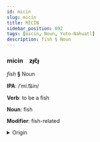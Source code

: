 ```yaml
---
id: micin
slug: micin
title: MİCİN
sidebar_position: 692
tags: [micin, Noun, Yuto-Nahuatl]
description: fish § Noun
---
```


### micin&emsp;<span kind="abugida">ƶɟꞇ̃ɟ</span>

*fish* **§** Noun

**IPA**: /ˈmi.t͡ɕin/

**Verb**: to be a fish

**Noun**: fish

**Modifier**: fish-related

<details>
    <summary>Origin</summary>
    Nahuatl michin [ˈmi.t͡ʃin]<br/>
    <em>Yuto-Nahuatl Language Family</em>
</details>